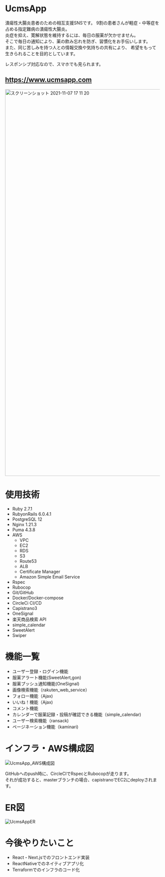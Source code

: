 # UcmsApp

潰瘍性大腸炎患者のための相互支援SNSです。
9割の患者さんが軽症・中等症を占める指定難病の潰瘍性大腸炎。
<br>炎症を抑え、寛解状態を維持するには、毎日の服薬が欠かせません。
<br>そこで毎日の通知により、薬の飲み忘れを防ぎ、習慣化をお手伝いします。
<br>また、同じ苦しみを持つ人との情報交換や気持ちの共有により、
希望をもって生きられることを目的としています。

レスポンシブ対応なので、スマホでも見られます。

## https://www.ucmsapp.com

<img width="1256" alt="スクリーンショット 2021-11-07 17 11 20" src="https://user-images.githubusercontent.com/42525646/140637463-6039ecd2-efea-4f18-9b64-837c066630b7.png">

# 使用技術

- Ruby 2.7.1
- RubyonRails 6.0.4.1
- PostgreSQL 12
- Nginx 1.21.3
- Puma 4.3.8
- AWS
  - VPC
  - EC2
  - RDS
  - S3
  - Route53
  - ALB
  - Certificate Manager
  - Amazon Simple Email Service
- Rspec
- Rubocop
- Git/GitHub
- Docker/Docker-compose
- CircleCi CI/CD
- Capistrano3
- OneSignal
- 楽天商品検索 API
- simple_calendar
- SweetAlert
- Swiper

# 機能一覧
- ユーザー登録・ログイン機能
- 服薬アラート機能(SweetAlert,gon)
- 服薬プッシュ通知機能(OneSignal)
- 画像検索機能（rakuten_web_service）
- フォロー機能（Ajax)
- いいね！機能（Ajax)
- コメント機能
- カレンダーで服薬記録・投稿が確認できる機能（simple_calendar)
- ユーザー検索機能（ransack)
- ページネーション機能（kaminari)

# インフラ・AWS構成図
![UcmsApp_AWS構成図](https://user-images.githubusercontent.com/42525646/140727040-3af8d701-4abf-4f03-9454-7193e9f5e78e.png)

GitHubへのpush時に、CircleCIでRspecとRubocopが走ります。<br>
それが成功すると、masterブランチの場合、capistranoでEC2にdeployされます。

# ER図
![UcmsAppER](https://user-images.githubusercontent.com/42525646/140727138-a4220d8e-ef0e-4220-bf45-53bd565008dc.png)

# 今後やりたいこと
- React・Next.jsでのフロントエンド実装
- ReactNativeでのネイティブアプリ化
- Terraformでのインフラのコード化
